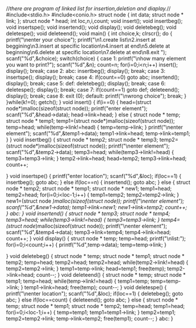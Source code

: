 
//*there are program of linked list for insertion,deletion and diaplay.*//
#include<stdio.h>
#include<conio.h>
struct node
{
	int data;
	struct node * link;
};
struct node * head;
int loc,n,i,count;
void insert();
void insertbeg();
void insertspe();
void insertend();
void display();
void deletebeg();
void deletespe();
void deleteend();
void main()
{
	int choice,k;
	clrscr();
	do
	{
	printf("\nenter your choice");
	printf("\n1.create list\n2.insert at beggining\n3.insert at specific location\n4.insert at end\n5.delete at beginning\n6.delete at specific location\n7.delete at end\n8.exit ");
	scanf("%d",&choice);
	switch(choice)
	{
		case 1:
			printf("\nhow many element you want to print?");
			scanf("%d",&n);
			count=n;
			for(i=0;i<n;i++)
			insert();
			display();
			break;
		case 2:
			abc:
			insertbeg();
			display();
			break;
		case 3:
			insertspe();
			display();
			break;
		case 4:
			if(count==0)
				goto abc;
			insertend();
			display();
			break;
		case 5:
			def:
			deletebeg();
			display();
			break;
		case 6:
			deletespe();
			display();
			break;
		case 7:
			if(count==1)
			goto def;
			deleteend();
			display();
			break;
		case 8:
			exit (0);
		default:
			printf("\nwrong choice");
			break;
	}
	}while(k!=0);
	getch();
}
void insert()
{
	if(i==0)
	{
		head=(struct node*)malloc(sizeof(struct node));
		printf("enter element");
		scanf("%d",&head->data);
		head->link=head;
	}
	else
	{
		struct node * temp;
		struct node * temp1;
		temp1=(struct node*)malloc(sizeof(struct node));
		temp=head;
		while(temp->link!=head)
		{
			temp=temp->link;
		}
		printf("\nenter element");
		scanf("%d",&temp1->data);
		temp1->link=head;
		temp->link=temp1;
	}
}
void insertbeg()
{
		struct node * temp2;
		struct node * temp3;
		temp2=(struct node*)malloc(sizeof(struct node));
		printf("\nenter element");
		scanf("%d",&temp2->data);
		temp3=head;
		while(temp3->link!=head)
		{
			temp3=temp3->link;
		}
		temp2->link=head;
		head=temp2;
		temp3->link=head;
		count++;

}
void insertspe()
{
	printf("enter location");
	scanf("%d",&loc);
	if(loc==1)
	{
		insertbeg();
		goto abc;
	}
	else if(loc==n)
	{
		insertend();
		goto abc;
	}
	else
	{
		struct node * temp2;
		struct node * temp1;
		struct node * new1;
		temp1=head;
		temp2=head;
		for(i=0;i<loc-1;i++)
		{
			temp1=temp2;
			temp2=temp2->link;
		}
		new1=(struct node *)malloc(sizeof(struct node));
		printf("\nenter element");
		scanf("%d",&new1->data);
		temp1->link=new1;
		new1->link=temp2;
		count++;
	}
	abc:
}
void insertend()
{
		struct node * temp3;
		struct node * temp4;
		temp3=head;
		while(temp3->link!=head)
		{
			temp3=temp3->link;
		}
		temp4=(struct node*)malloc(sizeof(struct node));
		printf("\nenter element");
		scanf("%d",&temp4->data);
		temp3->link=temp4;
		temp4->link=head;
		count++;
}
void display()
{
	struct node * temp;
	temp=head;
	printf("\nlist:");
		for(i=0;i<count;i++)
		{
			printf("%d",temp->data);
			temp=temp->link;
		}

}
void deletebeg()
{
	struct node * temp;
	struct node * temp1;
	struct node * temp2;
	temp=head;
	temp2=head;
		temp2=head;
		while(temp2->link!=head)
		{
			temp2=temp2->link;
		}
	temp1=temp->link;
	head=temp1;
	free(temp);
	temp2->link=head;
	count--;
}
void deleteend()
{
	struct node * temp;
	struct node * temp1;
	temp=head;
	while(temp->link!=head)
	{
		temp1=temp;
		temp=temp->link;
	}
	temp1->link=head;
	free(temp);
	count--;
}
void deletespe()
{
	printf("\nenter location");
	scanf("%d",&loc);
	if(loc==1)
	{
		deletebeg();
		goto abc;
	}
	else if(loc==count)
	{
		deleteend();
		goto abc;
	}
	else
	{
		struct node * temp;
		struct node * temp1;
		struct node * temp2;
		temp=head;
		temp1=head;
		for(i=0;i<loc-1;i++)
		{
			temp=temp1;
			temp1=temp1->link;
		}
		temp2=temp1;
		temp2=temp2->link;
		temp->link=temp2;
		free(temp1);
		count--;
	}
	abc:
}

